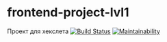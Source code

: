 # frontend-project-lvl1
Проект для хекслета
[![Build Status](https://travis-ci.org/fokysland/frontend-project-lvl1.svg?branch=master)](https://travis-ci.org/fokysland/frontend-project-lvl1)
[![Maintainability](https://api.codeclimate.com/v1/badges/e0fc3fc8b21d8737738a/maintainability)](https://codeclimate.com/github/fokysland/frontend-project-lvl1/maintainability)